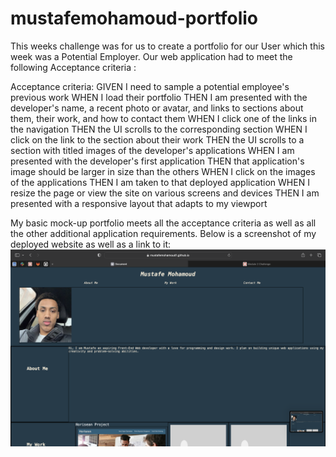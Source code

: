 # mustafemohamoud-portfolio
This weeks challenge was for us to create a portfolio for our User which this week was a Potential Employer. Our web application had to meet the following Acceptance criteria :

Acceptance criteria:
GIVEN I need to sample a potential employee's previous work
WHEN I load their portfolio
THEN I am presented with the developer's name, a recent photo or avatar, and links to sections about them, their work, and how to contact them
WHEN I click one of the links in the navigation
THEN the UI scrolls to the corresponding section
WHEN I click on the link to the section about their work
THEN the UI scrolls to a section with titled images of the developer's applications
WHEN I am presented with the developer's first application
THEN that application's image should be larger in size than the others
WHEN I click on the images of the applications
THEN I am taken to that deployed application
WHEN I resize the page or view the site on various screens and devices
THEN I am presented with a responsive layout that adapts to my viewport

My basic mock-up portfolio meets all the acceptance criteria as well as all the other additional application requirements. Below is a screenshot of my deployed website as well as a link to it:
![Screenshot of deployed website](assets/images/screenshot%20of%20deployed%20website.png)
<a href= "https://mustafemohamoud1.github.io/mustafemohamoud-portfolio/">

